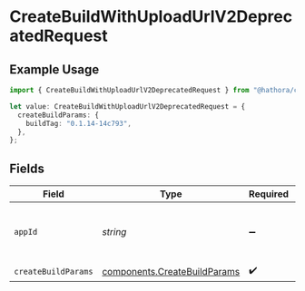 # CreateBuildWithUploadUrlV2DeprecatedRequest

## Example Usage

```typescript
import { CreateBuildWithUploadUrlV2DeprecatedRequest } from "@hathora/cloud-sdk-typescript/models/operations";

let value: CreateBuildWithUploadUrlV2DeprecatedRequest = {
  createBuildParams: {
    buildTag: "0.1.14-14c793",
  },
};
```

## Fields

| Field                                                                        | Type                                                                         | Required                                                                     | Description                                                                  | Example                                                                      |
| ---------------------------------------------------------------------------- | ---------------------------------------------------------------------------- | ---------------------------------------------------------------------------- | ---------------------------------------------------------------------------- | ---------------------------------------------------------------------------- |
| `appId`                                                                      | *string*                                                                     | :heavy_minus_sign:                                                           | N/A                                                                          | app-af469a92-5b45-4565-b3c4-b79878de67d2                                     |
| `createBuildParams`                                                          | [components.CreateBuildParams](../../models/components/createbuildparams.md) | :heavy_check_mark:                                                           | N/A                                                                          |                                                                              |